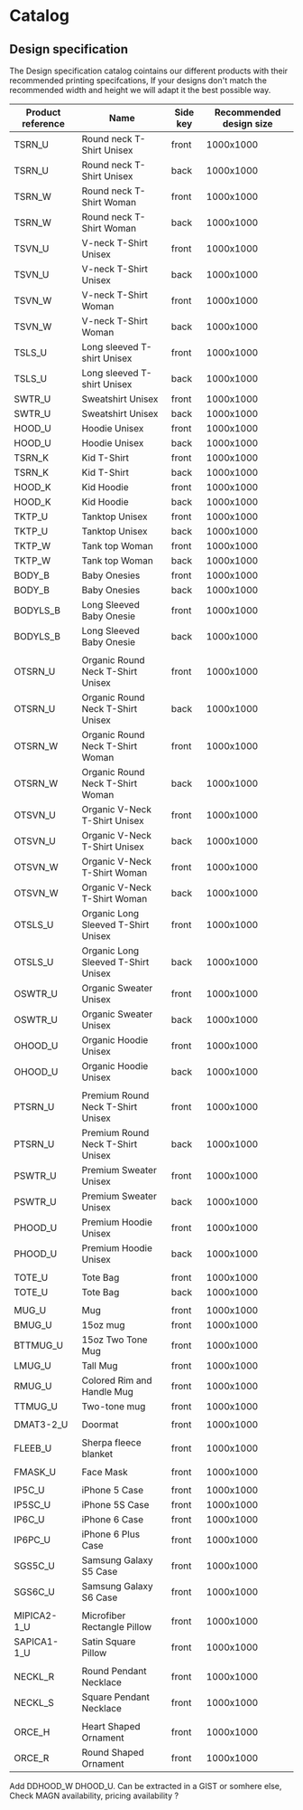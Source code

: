 # Catalog

## Design specification
The Design specification catalog cointains our different products with their recommended printing specifcations, If your designs don't match the recommended width and height we will adapt it the best possible way.

Product reference | Name | Side key | Recommended design size
----------------- | ---- | -------- | -----------------------
TSRN_U | Round neck T-Shirt Unisex | front | 1000x1000
TSRN_U | Round neck T-Shirt Unisex | back | 1000x1000
TSRN_W | Round neck T-Shirt Woman | front | 1000x1000
TSRN_W | Round neck T-Shirt Woman | back | 1000x1000
TSVN_U | V-neck T-Shirt Unisex | front | 1000x1000
TSVN_U | V-neck T-Shirt Unisex | back | 1000x1000
TSVN_W | V-neck T-Shirt Woman | front | 1000x1000
TSVN_W | V-neck T-Shirt Woman | back | 1000x1000
TSLS_U | Long sleeved T-shirt Unisex | front | 1000x1000
TSLS_U | Long sleeved T-shirt Unisex | back | 1000x1000
SWTR_U | Sweatshirt Unisex | front | 1000x1000
SWTR_U | Sweatshirt Unisex | back | 1000x1000
HOOD_U | Hoodie Unisex | front | 1000x1000
HOOD_U | Hoodie Unisex | back | 1000x1000
TSRN_K | Kid T-Shirt | front | 1000x1000
TSRN_K | Kid T-Shirt | back | 1000x1000
HOOD_K | Kid Hoodie | front | 1000x1000
HOOD_K | Kid Hoodie | back | 1000x1000
TKTP_U | Tanktop Unisex | front | 1000x1000
TKTP_U | Tanktop Unisex | back | 1000x1000
TKTP_W | Tank top Woman | front | 1000x1000
TKTP_W | Tank top Woman | back | 1000x1000
BODY_B | Baby Onesies | front | 1000x1000
BODY_B | Baby Onesies | back | 1000x1000
BODYLS_B | Long Sleeved Baby Onesie | front | 1000x1000
BODYLS_B | Long Sleeved Baby Onesie | back | 1000x1000
|||
OTSRN_U | Organic Round Neck T-Shirt Unisex | front | 1000x1000
OTSRN_U | Organic Round Neck T-Shirt Unisex | back | 1000x1000
OTSRN_W | Organic Round Neck T-Shirt Woman | front | 1000x1000
OTSRN_W | Organic Round Neck T-Shirt Woman | back | 1000x1000
OTSVN_U | Organic V-Neck T-Shirt Unisex | front | 1000x1000
OTSVN_U | Organic V-Neck T-Shirt Unisex | back | 1000x1000
OTSVN_W | Organic V-Neck T-Shirt Woman | front | 1000x1000
OTSVN_W | Organic V-Neck T-Shirt Woman | back | 1000x1000
OTSLS_U | Organic Long Sleeved T-Shirt Unisex | front | 1000x1000
OTSLS_U | Organic Long Sleeved T-Shirt Unisex | back | 1000x1000
OSWTR_U | Organic Sweater Unisex | front | 1000x1000
OSWTR_U | Organic Sweater Unisex | back | 1000x1000
OHOOD_U | Organic Hoodie Unisex | front | 1000x1000
OHOOD_U | Organic Hoodie Unisex | back | 1000x1000
|||
PTSRN_U | Premium Round Neck T-Shirt Unisex | front | 1000x1000
PTSRN_U | Premium Round Neck T-Shirt Unisex | back | 1000x1000
PSWTR_U | Premium Sweater Unisex | front | 1000x1000
PSWTR_U | Premium Sweater Unisex | back | 1000x1000
PHOOD_U | Premium Hoodie Unisex | front | 1000x1000
PHOOD_U | Premium Hoodie Unisex | back | 1000x1000
|||
TOTE_U | Tote Bag | front | 1000x1000
TOTE_U | Tote Bag | back | 1000x1000
|||
MUG_U | Mug | front | 1000x1000
BMUG_U | 15oz mug | front | 1000x1000
BTTMUG_U | 15oz Two Tone Mug | front | 1000x1000
LMUG_U | Tall Mug | front | 1000x1000
RMUG_U | Colored Rim and Handle Mug | front | 1000x1000
TTMUG_U | Two-tone mug | front | 1000x1000
|||
DMAT3-2_U | Doormat | front | 1000x1000
|||
FLEEB_U | Sherpa fleece blanket | front | 1000x1000
|||
FMASK_U | Face Mask | front | 1000x1000
|||
IP5C_U | iPhone 5 Case | front | 1000x1000
IP5SC_U | iPhone 5S Case | front | 1000x1000
IP6C_U | iPhone 6 Case | front | 1000x1000
IP6PC_U | iPhone 6 Plus Case | front | 1000x1000
SGS5C_U | Samsung Galaxy S5 Case | front | 1000x1000
SGS6C_U | Samsung Galaxy S6 Case | front | 1000x1000
|||
MIPICA2-1_U | Microfiber Rectangle Pillow | front | 1000x1000
SAPICA1-1_U | Satin Square Pillow | front | 1000x1000
|||
NECKL_R | Round Pendant Necklace | front | 1000x1000
NECKL_S | Square Pendant Necklace | front | 1000x1000
|||
ORCE_H | Heart Shaped Ornament | front | 1000x1000
ORCE_R | Round Shaped Ornament | front | 1000x1000


<aside class="warning">Add DDHOOD_W DHOOD_U. Can be extracted in a GIST or somhere else, Check MAGN availability, pricing availability ?</aside>
